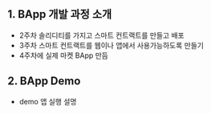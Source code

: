 ## 1. BApp 개발 과정 소개
* 2주차 솔리디티를 가지고 스마트 컨트랙트를 만들고 배포
* 3주차 스마트 컨트랙트를 웹이나 앱에서 사용가능하도록 만들기
* 4주차에 실제 마켓 BApp 만듬

## 2. BApp Demo
* demo 앱 실행 설명
